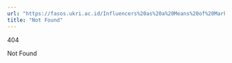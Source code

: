 ```yaml
---
url: "https://fasos.ukri.ac.id/Influencers%20as%20a%20Means%20of%20Marketing%20Communications%20Strategy%20Digital%20Marketing%20Little%20PEP%20Jaya"
title: "Not Found"
---
```


404

Not Found